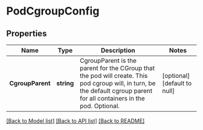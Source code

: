 # PodCgroupConfig

## Properties
Name | Type | Description | Notes
------------ | ------------- | ------------- | -------------
**CgroupParent** | **string** | CgroupParent is the parent for the CGroup that the pod will create. This pod cgroup will, in turn, be the default cgroup parent for all containers in the pod. Optional. | [optional] [default to null]

[[Back to Model list]](../README.md#documentation-for-models) [[Back to API list]](../README.md#documentation-for-api-endpoints) [[Back to README]](../README.md)

